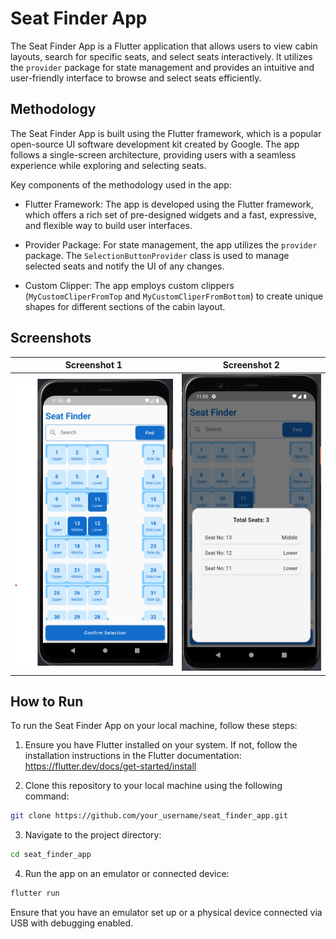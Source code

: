 # Seat Finder App

The Seat Finder App is a Flutter application that allows users to view cabin layouts, search for specific seats, and select seats interactively. It utilizes the `provider` package for state management and provides an intuitive and user-friendly interface to browse and select seats efficiently.

## Methodology

The Seat Finder App is built using the Flutter framework, which is a popular open-source UI software development kit created by Google. The app follows a single-screen architecture, providing users with a seamless experience while exploring and selecting seats.

Key components of the methodology used in the app:

- Flutter Framework: The app is developed using the Flutter framework, which offers a rich set of pre-designed widgets and a fast, expressive, and flexible way to build user interfaces.

- Provider Package: For state management, the app utilizes the `provider` package. The `SelectionButtonProvider` class is used to manage selected seats and notify the UI of any changes.

- Custom Clipper: The app employs custom clippers (`MyCustomCliperFromTop` and `MyCustomCliperFromBottom`) to create unique shapes for different sections of the cabin layout.

## Screenshots

| Screenshot 1             | Screenshot 2             |
| :----------------------: | :----------------------: |
| ![Screenshot 1](assets/screenshot1.png) | ![Screenshot 2](assets/screenshot2.png) |

## How to Run

To run the Seat Finder App on your local machine, follow these steps:

1. Ensure you have Flutter installed on your system. If not, follow the installation instructions in the Flutter documentation: https://flutter.dev/docs/get-started/install

2. Clone this repository to your local machine using the following command:

```bash
git clone https://github.com/your_username/seat_finder_app.git
```

3. Navigate to the project directory:
   
```bash
cd seat_finder_app
```

4. Run the app on an emulator or connected device:

```bash
flutter run
```
Ensure that you have an emulator set up or a physical device connected via USB with debugging enabled.
